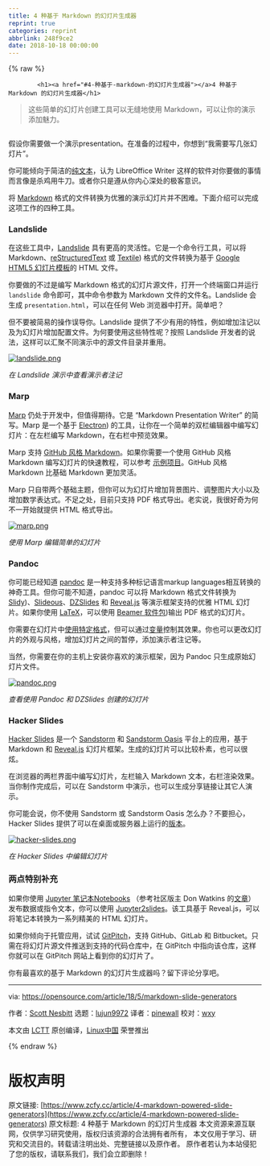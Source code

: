 ```yaml
---
title: 4 种基于 Markdown 的幻灯片生成器
reprint: true
categories: reprint
abbrlink: 248f9ce2
date: 2018-10-18 00:00:00
---
```


{% raw %}

            <h1><a href="#4-种基于-markdown-的幻灯片生成器"></a>4 种基于 Markdown 的幻灯片生成器</h1>
<blockquote>
<p>这些简单的幻灯片创建工具可以无缝地使用 Markdown，可以让你的演示添加魅力。</p>
</blockquote>
<p><a href="https://camo.githubusercontent.com/3e186eee92e0558d5b8aad81256f661e9d69cb56/68747470733a2f2f6f70656e736f757263652e636f6d2f73697465732f64656661756c742f66696c65732f7374796c65732f696d6167652d66756c6c2d73697a652f7075626c69632f6c6561642d696d616765732f6275735f70726573656e746174696f6e2e706e673f69746f6b3d435165794f363162"><img src="https://p0.ssl.qhimg.com/t018757d27becfffdc5.png" alt=""></a></p>
<p>假设你需要做一个演示presentation。在准备的过程中，你想到“我需要写几张幻灯片”。</p>
<p>你可能倾向于简洁的<a href="https://plaintextproject.online/">纯文本</a>，认为 LibreOffice Writer 这样的软件对你要做的事情而言像是杀鸡用牛刀。或者你只是遵从你内心深处的极客意识。</p>
<p>将 <a href="https://en.wikipedia.org/wiki/Markdown">Markdown</a> 格式的文件转换为优雅的演示幻灯片并不困难。下面介绍可以完成这项工作的四种工具。</p>
<h3><a href="#landslide"></a>Landslide</h3>
<p>在这些工具中，<a href="https://github.com/adamzap/landslide">Landslide</a> 具有更高的灵活性。它是一个命令行工具，可以将 Markdown、<a href="https://en.wikipedia.org/wiki/ReStructuredText">reStructuredText</a> 或 <a href="https://en.wikipedia.org/wiki/Textile_(markup_language">Textile</a>) 格式的文件转换为基于 <a href="https://github.com/skaegi/html5slides">Google HTML5 幻灯片模板</a>的 HTML 文件。</p>
<p>你要做的不过是编写 Markdown 格式的幻灯片源文件，打开一个终端窗口并运行 <code>landslide</code> 命令即可，其中命令参数为 Markdown 文件的文件名。Landslide 会生成 <code>presentation.html</code>，可以在任何 Web 浏览器中打开。简单吧？</p>
<p>但不要被简易的操作误导你。Landslide 提供了不少有用的特性，例如增加注记以及为幻灯片增加配置文件。为何要使用这些特性呢？按照 Landslide 开发者的说法，这样可以汇聚不同演示中的源文件目录并重用。</p>
<p><a href="https://camo.githubusercontent.com/8feeeec409af112271cc1aee329a49aaaaf103be/68747470733a2f2f6f70656e736f757263652e636f6d2f73697465732f64656661756c742f66696c65732f75706c6f6164732f6c616e64736c6964652e706e67"><img src="https://p0.ssl.qhimg.com/t0167c4f474a0cce941.png" alt="landslide.png" title="landslide.png"></a></p>
<p><em>在 Landslide 演示中查看演示者注记</em></p>
<h3><a href="#marp"></a>Marp</h3>
<p><a href="https://yhatt.github.io/marp/">Marp</a> 仍处于开发中，但值得期待。它是 “Markdown Presentation Writer” 的简写。Marp 是一个基于 <a href="https://en.wikipedia.org/wiki/Electron_(software_framework">Electron</a>) 的工具，让你在一个简单的双栏编辑器中编写幻灯片：在左栏编写 Markdown，在右栏中预览效果。</p>
<p>Marp 支持 <a href="https://guides.github.com/features/mastering-markdown/">GitHub 风格 Markdown</a>。如果你需要一个使用 GitHub 风格 Markdown 编写幻灯片的快速教程，可以参考 <a href="https://raw.githubusercontent.com/yhatt/marp/master/example.md">示例项目</a>。GitHub 风格 Markdown 比基础 Markdown 更加灵活。</p>
<p>Marp 只自带两个基础主题，但你可以为幻灯片增加背景图片、调整图片大小以及增加数学表达式。不足之处，目前只支持 PDF 格式导出。老实说，我很好奇为何不一开始就提供 HTML 格式导出。</p>
<p><a href="https://camo.githubusercontent.com/3ed680f45ed03799937b0711d436347cae383e88/68747470733a2f2f6f70656e736f757263652e636f6d2f73697465732f64656661756c742f66696c65732f75706c6f6164732f6d6172702e706e67"><img src="https://p0.ssl.qhimg.com/t01a9b31bbc76a6c4d5.png" alt="marp.png" title="marp.png"></a></p>
<p><em>使用 Marp 编辑简单的幻灯片</em></p>
<h3><a href="#pandoc"></a>Pandoc</h3>
<p>你可能已经知道 <a href="https://pandoc.org/">pandoc</a> 是一种支持多种标记语言markup languages相互转换的神奇工具。但你可能不知道，pandoc 可以将 Markdown 格式文件转换为 <a href="https://www.w3.org/Talks/Tools/Slidy2/Overview.html#(1">Slidy</a>)、<a href="http://goessner.net/articles/slideous/">Slideous</a>、<a href="http://paulrouget.com/dzslides/">DZSlides</a> 和 <a href="https://revealjs.com/#/">Reveal.js</a> 等演示框架支持的优雅 HTML 幻灯片。如果你使用 <a href="https://www.latex-project.org/">LaTeX</a>，可以使用 <a href="https://en.wikipedia.org/wiki/Beamer_(LaTeX">Beamer 软件包</a>)输出 PDF 格式的幻灯片。</p>
<p>你需要在幻灯片中<a href="https://pandoc.org/MANUAL.html#producing-slide-shows-with-pandoc">使用特定格式</a>，但可以通过<a href="https://pandoc.org/MANUAL.html#variables-for-slides">变量</a>控制其效果。你也可以更改幻灯片的外观与风格，增加幻灯片之间的暂停，添加演示者注记等。</p>
<p>当然，你需要在你的主机上安装你喜欢的演示框架，因为 Pandoc 只生成原始幻灯片文件。</p>
<p><a href="https://camo.githubusercontent.com/ddfa91f4a58eaaa514bf8fb2ceba4827cf7fb25c/68747470733a2f2f6f70656e736f757263652e636f6d2f73697465732f64656661756c742f66696c65732f75706c6f6164732f70616e646f632e706e67"><img src="https://p0.ssl.qhimg.com/t0133486e0fcfee921e.png" alt="pandoc.png" title="pandoc.png"></a></p>
<p><em>查看使用 Pandoc 和 DZSlides 创建的幻灯片</em></p>
<h3><a href="#hacker-slides"></a>Hacker Slides</h3>
<p><a href="https://github.com/jacksingleton/hacker-slides">Hacker Slides</a> 是一个 <a href="https://sandstorm.io/">Sandstorm</a> 和 <a href="https://oasis.sandstorm.io/">Sandstorm Oasis</a> 平台上的应用，基于 Markdown 和 <a href="https://revealjs.com/#/">Reveal.js</a> 幻灯片框架。生成的幻灯片可以比较朴素，也可以很炫。</p>
<p>在浏览器的两栏界面中编写幻灯片，左栏输入 Markdown 文本，右栏渲染效果。当你制作完成后，可以在 Sandstorm 中演示，也可以生成分享链接让其它人演示。</p>
<p>你可能会说，你不使用 Sandstorm 或 Sandstorm Oasis 怎么办？不要担心，Hacker Slides 提供了可以在桌面或服务器上运行的<a href="https://github.com/msoedov/hacker-slides">版本</a>。</p>
<p><a href="https://camo.githubusercontent.com/1e1fe53cca709e5eec6587c60f1237eac63edd0a/68747470733a2f2f6f70656e736f757263652e636f6d2f73697465732f64656661756c742f66696c65732f75706c6f6164732f6861636b65722d736c696465732e706e67"><img src="https://p0.ssl.qhimg.com/t010c20dc5b4b16f648.png" alt="hacker-slides.png" title="hacker-slides.png"></a></p>
<p><em>在 Hacker Slides 中编辑幻灯片</em></p>
<h3><a href="#两点特别补充"></a>两点特别补充</h3>
<p>如果你使用 <a href="http://jupyter.org/">Jupyter 笔记本Notebooks</a> （参考社区版主 Don Watkins 的<a href="https://linux.cn/article-9664-1.html">文章</a>）发布数据或指令文本，你可以使用 <a href="https://github.com/datitran/jupyter2slides">Jupyter2slides</a>。该工具基于 Reveal.js，可以将笔记本转换为一系列精美的 HTML 幻灯片。</p>
<p>如果你倾向于托管应用，试试 <a href="https://gitpitch.com/">GitPitch</a>，支持 GitHub、GitLab 和 Bitbucket。只需在将幻灯片源文件推送到支持的代码仓库中，在 GitPitch 中指向该仓库，这样你就可以在 GitPitch 网站上看到你的幻灯片了。</p>
<p>你有最喜欢的基于 Markdown 的幻灯片生成器吗？留下评论分享吧。</p>
<hr>
<p>via: <a href="https://opensource.com/article/18/5/markdown-slide-generators">https://opensource.com/article/18/5/markdown-slide-generators</a></p>
<p>作者：<a href="https://opensource.com/users/scottnesbitt">Scott Nesbitt</a> 选题：<a href="https://github.com/lujun9972">lujun9972</a> 译者：<a href="https://github.com/pinewall">pinewall</a> 校对：<a href="https://github.com/wxy">wxy</a></p>
<p>本文由 <a href="https://github.com/LCTT/TranslateProject">LCTT</a> 原创编译，<a href="https://linux.cn/">Linux中国</a> 荣誉推出</p>

          
{% endraw %}

# 版权声明
原文链接: [https://www.zcfy.cc/article/4-markdown-powered-slide-generators](https://www.zcfy.cc/article/4-markdown-powered-slide-generators)
原文标题: 4 种基于 Markdown 的幻灯片生成器
本文资源来源互联网，仅供学习研究使用，版权归该资源的合法拥有者所有，
本文仅用于学习、研究和交流目的。转载请注明出处、完整链接以及原作者。
原作者若认为本站侵犯了您的版权，请联系我们，我们会立即删除！
